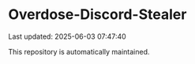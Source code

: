 # Overdose-Discord-Stealer

Last updated: 2025-06-03 07:47:40

This repository is automatically maintained.
